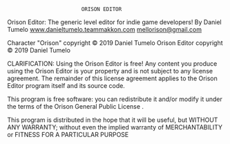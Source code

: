 							ORISON EDITOR
Orison Editor: The generic level editor for indie game developers! By Daniel Tumelo www.danieltumelo.teammakkon.com mellorison@gmail.com

Character "Orison" copyright © 2019 Daniel Tumelo Orison Editor copyright © 2019 Daniel Tumelo

CLARIFICATION: Using the Orison Editor is free! Any content you produce using the Orison Editor is your property and is not subject to any license agreement. The remainder of this license agreement applies to the Orison Editor program itself and its source code.

This program is free software: you can redistribute it and/or modify it under the terms of the Orison General Public License .

This program is distributed in the hope that it will be useful, but WITHOUT ANY WARRANTY; without even the implied warranty of MERCHANTABILITY or FITNESS FOR A PARTICULAR PURPOSE
